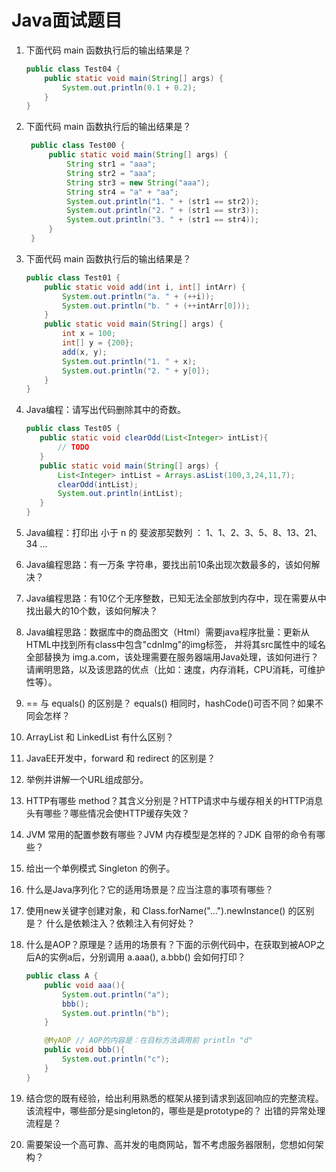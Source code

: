 # Java面试题目


1. 下面代码 main 函数执行后的输出结果是？

    ```java
    public class Test04 {
        public static void main(String[] args) {
            System.out.println(0.1 + 0.2);
        }
    }
    ```
1. 下面代码 main 函数执行后的输出结果是？

   ```java
    public class Test00 {
        public static void main(String[] args) {
            String str1 = "aaa";
            String str2 = "aaa";
            String str3 = new String("aaa");
            String str4 = "a" + "aa";
            System.out.println("1. " + (str1 == str2));
            System.out.println("2. " + (str1 == str3));
            System.out.println("3. " + (str1 == str4));
        }
    }
    ```

1. 下面代码 main 函数执行后的输出结果是？

    ```java
    public class Test01 {
        public static void add(int i, int[] intArr) {
            System.out.println("a. " + (++i));
            System.out.println("b. " + (++intArr[0]));
        }
        public static void main(String[] args) {
            int x = 100;
            int[] y = {200};
            add(x, y);
            System.out.println("1. " + x);
            System.out.println("2. " + y[0]);
        }
    }
    ```

    <!--
    1. A.java中定义了静态常量int num=1，B.java中的方法会将该常量打印到控制台。
        之后，将A.java中的静态常量值修改为2, 但只重新编译A.java, 此时调用B的方法，会？
        如果静态常量num的类型改为Integer，重复上述步骤，又会怎样？
    -->

1. Java编程：请写出代码删除其中的奇数。

    ```java
    public class Test05 {
       public static void clearOdd(List<Integer> intList){
           // TODO
       }
       public static void main(String[] args) {
           List<Integer> intList = Arrays.asList(100,3,24,11,7);
           clearOdd(intList);
           System.out.println(intList);
       }
    }
    ```

1. Java编程：打印出 小于 n 的 斐波那契数列 ： 1、1、2、3、5、8、13、21、34 ...
1. Java编程思路：有一万条 字符串，要找出前10条出现次数最多的，该如何解决？
1. Java编程思路：有10亿个无序整数，已知无法全部放到内存中，现在需要从中找出最大的10个数，该如何解决？
1. Java编程思路：数据库中的商品图文（Html）需要java程序批量：更新从HTML中找到所有class中包含"cdnImg"的img标签，
   并将其src属性中的域名全部替换为 img.a.com，该处理需要在服务器端用Java处理，该如何进行？
   请阐明思路，以及该思路的优点（比如：速度，内存消耗，CPU消耗，可维护性等）。

1. == 与 equals() 的区别是？ equals() 相同时，hashCode()可否不同？如果不同会怎样？
1. ArrayList 和 LinkedList 有什么区别？
1. JavaEE开发中，forward 和 redirect 的区别是？

1. 举例并讲解一个URL组成部分。
1. HTTP有哪些 method？其含义分别是？HTTP请求中与缓存相关的HTTP消息头有哪些？哪些情况会使HTTP缓存失效？

1. JVM 常用的配置参数有哪些？JVM 内存模型是怎样的？JDK 自带的命令有哪些？
1. 给出一个单例模式 Singleton 的例子。
1. 什么是Java序列化？它的适用场景是？应当注意的事项有哪些？

1. 使用new关键字创建对象，和 Class.forName("...").newInstance() 的区别是？ 什么是依赖注入？依赖注入有何好处？
1. 什么是AOP？原理是？适用的场景有？下面的示例代码中，在获取到被AOP之后A的实例a后，分别调用 a.aaa(), a.bbb() 会如何打印？

    ```java
    public class A {
        public void aaa(){
            System.out.println("a");
            bbb();
            System.out.println("b");
        }

        @MyAOP // AOP的内容是：在目标方法调用前 println "d"
        public void bbb(){
            System.out.println("c");
        }
    }
    ```

1. 结合您的既有经验，给出利用熟悉的框架从接到请求到返回响应的完整流程。
    该流程中，哪些部分是singleton的，哪些是是prototype的？
    出错的异常处理流程是？
1. 需要架设一个高可靠、高并发的电商网站，暂不考虑服务器限制，您想如何架构？
